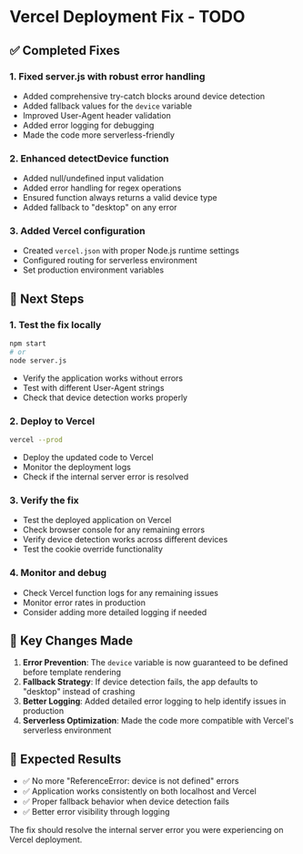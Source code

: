 # Vercel Deployment Fix - TODO

## ✅ Completed Fixes

### 1. **Fixed server.js with robust error handling**
- Added comprehensive try-catch blocks around device detection
- Added fallback values for the `device` variable
- Improved User-Agent header validation
- Added error logging for debugging
- Made the code more serverless-friendly

### 2. **Enhanced detectDevice function**
- Added null/undefined input validation
- Added error handling for regex operations
- Ensured function always returns a valid device type
- Added fallback to "desktop" on any error

### 3. **Added Vercel configuration**
- Created `vercel.json` with proper Node.js runtime settings
- Configured routing for serverless environment
- Set production environment variables

## 🔄 Next Steps

### 1. **Test the fix locally**
```bash
npm start
# or
node server.js
```
- Verify the application works without errors
- Test with different User-Agent strings
- Check that device detection works properly

### 2. **Deploy to Vercel**
```bash
vercel --prod
```
- Deploy the updated code to Vercel
- Monitor the deployment logs
- Check if the internal server error is resolved

### 3. **Verify the fix**
- Test the deployed application on Vercel
- Check browser console for any remaining errors
- Verify device detection works across different devices
- Test the cookie override functionality

### 4. **Monitor and debug**
- Check Vercel function logs for any remaining issues
- Monitor error rates in production
- Consider adding more detailed logging if needed

## 📝 Key Changes Made

1. **Error Prevention**: The `device` variable is now guaranteed to be defined before template rendering
2. **Fallback Strategy**: If device detection fails, the app defaults to "desktop" instead of crashing
3. **Better Logging**: Added detailed error logging to help identify issues in production
4. **Serverless Optimization**: Made the code more compatible with Vercel's serverless environment

## 🚀 Expected Results

- ✅ No more "ReferenceError: device is not defined" errors
- ✅ Application works consistently on both localhost and Vercel
- ✅ Proper fallback behavior when device detection fails
- ✅ Better error visibility through logging

The fix should resolve the internal server error you were experiencing on Vercel deployment.
